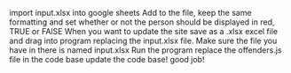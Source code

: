 import input.xlsx into google sheets
Add to the file, keep the same formatting and set whether or not the person should be displayed in red, TRUE or FAlSE
When you want to update the site save as a .xlsx excel file and drag into program replacing the input.xlsx file.
Make sure the file you have in there is named input.xlsx
Run the program 
replace the offenders.js file in the code base
update the code base! good job! 

